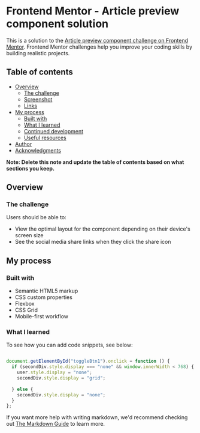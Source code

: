 # Frontend Mentor - Article preview component solution

This is a solution to the [Article preview component challenge on Frontend Mentor](https://www.frontendmentor.io/challenges/article-preview-component-dYBN_pYFT). Frontend Mentor challenges help you improve your coding skills by building realistic projects. 

## Table of contents

- [Overview](#overview)
  - [The challenge](#the-challenge)
  - [Screenshot](#screenshot)
  - [Links](#links)
- [My process](#my-process)
  - [Built with](#built-with)
  - [What I learned](#what-i-learned)
  - [Continued development](#continued-development)
  - [Useful resources](#useful-resources)
- [Author](#author)
- [Acknowledgments](#acknowledgments)

**Note: Delete this note and update the table of contents based on what sections you keep.**

## Overview

### The challenge

Users should be able to:

- View the optimal layout for the component depending on their device's screen size
- See the social media share links when they click the share icon

## My process

### Built with

- Semantic HTML5 markup
- CSS custom properties
- Flexbox
- CSS Grid
- Mobile-first workflow



### What I learned


To see how you can add code snippets, see below:


```js

document.getElementById("toggleBtn1").onclick = function () {
  if (secondDiv.style.display === "none" && window.innerWidth < 768) {
    user.style.display = "none";
    secondDiv.style.display = "grid";
    
  } else {
    secondDiv.style.display = "none";
  }
};
```

If you want more help with writing markdown, we'd recommend checking out [The Markdown Guide](https://www.markdownguide.org/) to learn more.

